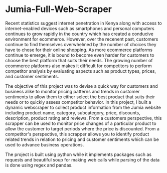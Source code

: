 # Jumia-Full-Web-Scraper
Recent statistics suggest internet penetration in Kenya along with access to internet-enabled devices such as smartphones and personal computers continues to grow rapidly in the country which has created a conducive environment for ecommerce. However, over the recenent past, customers continue to find themselves overwhelmed by the number of choices they have to chose for their online shopping. As more ecommerce platforms continue to emerge, it is bound to become even harder for customers to choose the best platform that suits their needs. The growing  number of ecommerce platforms also makes it difficult for competitors to perform competitor analysis by evaluating aspects such as product types, prices, and customer sentiments.

The objective of this project was to devise a quick way for customers and business alike to monitor pricing patterns and trends in customer sentiments to allow them to either select the best product that suits their needs or to quickly assess competitor behavior. In this project, I built a dynamic webscraper to collect product information from the Jumia website including product name, category, subcategory, price, discounts, description, product rating and reviews. From a customers perspective, this scrapper can be used to monitor price changes of a particular product to allow the customer to target periods where the price is discounted. From a competitor's perspective, this scrapper allows you to identify product related trends in relation to pricing and customer sentiments which can be used to advance business operations.

The project is built using python while it implements packages such as requests and beautiful soup for making web calls while parsing of the data is done using regex and pandas.

